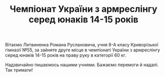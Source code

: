 ﻿---
title: Чемпіонат України з армреслінгу серед юнаків 14-15 років
---

Вітаємо Литвиненка Романа Руслановича, учня 8-А класу Криворізької гімназії №55, за зайняте друге місце в чемпіонаті України з армреслінгу серед юнаків 14-15 років на праву руку в категорії 60 кг.

Надзвичайно пишаємось нашими учнями. Бажаємо перемоги й надалі. Так тримати!

<slideshow />
